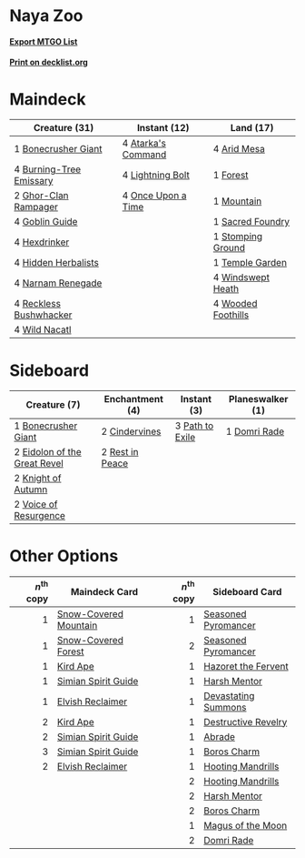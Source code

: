 # Naya Zoo

#### [Export MTGO List](../collection/Naya%20Zoo/Naya%20Zoo.txt)
#### [Print on decklist.org](http://decklist.org/?deckmain=4%09Arid%20Mesa%0A4%09Atarka's%20Command%0A1%09Bonecrusher%20Giant%0A4%09Burning-Tree%20Emissary%0A1%09Forest%0A2%09Ghor-Clan%20Rampager%0A4%09Goblin%20Guide%0A4%09Hexdrinker%0A4%09Hidden%20Herbalists%0A4%09Lightning%20Bolt%0A1%09Mountain%0A4%09Narnam%20Renegade%0A4%09Once%20Upon%20a%20Time%0A4%09Reckless%20Bushwhacker%0A1%09Sacred%20Foundry%0A1%09Stomping%20Ground%0A1%09Temple%20Garden%0A4%09Wild%20Nacatl%0A4%09Windswept%20Heath%0A4%09Wooded%20Foothills&deckside=1%09Bonecrusher%20Giant%0A2%09Cindervines%0A1%09Domri%20Rade%0A2%09Eidolon%20of%20the%20Great%20Revel%0A2%09Knight%20of%20Autumn%0A3%09Path%20to%20Exile%0A2%09Rest%20in%20Peace%0A2%09Voice%20of%20Resurgence)
# Maindeck

|                                          Creature (31)                                           |                                        Instant (12)                                         |                                          Land (17)                                          |
|--------------------------------------------------------------------------------------------------|---------------------------------------------------------------------------------------------|---------------------------------------------------------------------------------------------|
|1 [Bonecrusher Giant](http://gatherer.wizards.com/Pages/Card/Details.aspx?multiverseid=473077)    |4 [Atarka's Command](http://gatherer.wizards.com/Pages/Card/Details.aspx?multiverseid=394502)|4 [Arid Mesa](http://gatherer.wizards.com/Pages/Card/Details.aspx?multiverseid=405092)       |
|4 [Burning-Tree Emissary](http://gatherer.wizards.com/Pages/Card/Details.aspx?multiverseid=426627)|4 [Lightning Bolt](http://gatherer.wizards.com/Pages/Card/Details.aspx?multiverseid=806)     |1 [Forest](http://gatherer.wizards.com/Pages/Card/Details.aspx?multiverseid=439860)          |
|2 [Ghor-Clan Rampager](http://gatherer.wizards.com/Pages/Card/Details.aspx?multiverseid=460302)   |4 [Once Upon a Time](http://gatherer.wizards.com/Pages/Card/Details.aspx?multiverseid=473131)|1 [Mountain](http://gatherer.wizards.com/Pages/Card/Details.aspx?multiverseid=439859)        |
|4 [Goblin Guide](http://gatherer.wizards.com/Pages/Card/Details.aspx?multiverseid=425921)         |                                                                                             |1 [Sacred Foundry](http://gatherer.wizards.com/Pages/Card/Details.aspx?multiverseid=405106)  |
|4 [Hexdrinker](http://gatherer.wizards.com/Pages/Card/Details.aspx?multiverseid=464117)           |                                                                                             |1 [Stomping Ground](http://gatherer.wizards.com/Pages/Card/Details.aspx?multiverseid=405110) |
|4 [Hidden Herbalists](http://gatherer.wizards.com/Pages/Card/Details.aspx?multiverseid=423777)    |                                                                                             |1 [Temple Garden](http://gatherer.wizards.com/Pages/Card/Details.aspx?multiverseid=405112)   |
|4 [Narnam Renegade](http://gatherer.wizards.com/Pages/Card/Details.aspx?multiverseid=423784)      |                                                                                             |4 [Windswept Heath](http://gatherer.wizards.com/Pages/Card/Details.aspx?multiverseid=405115) |
|4 [Reckless Bushwhacker](http://gatherer.wizards.com/Pages/Card/Details.aspx?multiverseid=407626) |                                                                                             |4 [Wooded Foothills](http://gatherer.wizards.com/Pages/Card/Details.aspx?multiverseid=405116)|
|4 [Wild Nacatl](http://gatherer.wizards.com/Pages/Card/Details.aspx?multiverseid=174989)          |                                                                                             |                                                                                             |


# Sideboard

|                                             Creature (7)                                              |                                     Enchantment (4)                                      |                                       Instant (3)                                        |                                   Planeswalker (1)                                    |
|-------------------------------------------------------------------------------------------------------|------------------------------------------------------------------------------------------|------------------------------------------------------------------------------------------|---------------------------------------------------------------------------------------|
|1 [Bonecrusher Giant](http://gatherer.wizards.com/Pages/Card/Details.aspx?multiverseid=473077)         |2 [Cindervines](http://gatherer.wizards.com/Pages/Card/Details.aspx?multiverseid=457305)  |3 [Path to Exile](http://gatherer.wizards.com/Pages/Card/Details.aspx?multiverseid=220511)|1 [Domri Rade](http://gatherer.wizards.com/Pages/Card/Details.aspx?multiverseid=366367)|
|2 [Eidolon of the Great Revel](http://gatherer.wizards.com/Pages/Card/Details.aspx?multiverseid=442117)|2 [Rest in Peace](http://gatherer.wizards.com/Pages/Card/Details.aspx?multiverseid=442021)|                                                                                          |                                                                                       |
|2 [Knight of Autumn](http://gatherer.wizards.com/Pages/Card/Details.aspx?multiverseid=452933)          |                                                                                          |                                                                                          |                                                                                       |
|2 [Voice of Resurgence](http://gatherer.wizards.com/Pages/Card/Details.aspx?multiverseid=368951)       |                                                                                          |                                                                                          |                                                                                       |


# Other Options

|*n*<sup>th</sup> copy|                                         Maindeck Card                                          |*n*<sup>th</sup> copy|                                        Sideboard Card                                        |
|--------------------:|------------------------------------------------------------------------------------------------|--------------------:|----------------------------------------------------------------------------------------------|
|                    1|[Snow-Covered Mountain](http://gatherer.wizards.com/Pages/Card/Details.aspx?multiverseid=121233)|                    1|[Seasoned Pyromancer](http://gatherer.wizards.com/Pages/Card/Details.aspx?multiverseid=464094)|
|                    1|[Snow-Covered Forest](http://gatherer.wizards.com/Pages/Card/Details.aspx?multiverseid=121192)  |                    2|[Seasoned Pyromancer](http://gatherer.wizards.com/Pages/Card/Details.aspx?multiverseid=464094)|
|                    1|[Kird Ape](http://gatherer.wizards.com/Pages/Card/Details.aspx?multiverseid=1302)               |                    1|[Hazoret the Fervent](http://gatherer.wizards.com/Pages/Card/Details.aspx?multiverseid=426838)|
|                    1|[Simian Spirit Guide](http://gatherer.wizards.com/Pages/Card/Details.aspx?multiverseid=442137)  |                    1|[Harsh Mentor](http://gatherer.wizards.com/Pages/Card/Details.aspx?multiverseid=426837)       |
|                    1|[Elvish Reclaimer](http://gatherer.wizards.com/Pages/Card/Details.aspx?multiverseid=466923)     |                    1|[Devastating Summons](http://gatherer.wizards.com/Pages/Card/Details.aspx?multiverseid=194927)|
|                    2|[Kird Ape](http://gatherer.wizards.com/Pages/Card/Details.aspx?multiverseid=1302)               |                    1|[Destructive Revelry](http://gatherer.wizards.com/Pages/Card/Details.aspx?multiverseid=373351)|
|                    2|[Simian Spirit Guide](http://gatherer.wizards.com/Pages/Card/Details.aspx?multiverseid=442137)  |                    1|[Abrade](http://gatherer.wizards.com/Pages/Card/Details.aspx?multiverseid=430772)             |
|                    3|[Simian Spirit Guide](http://gatherer.wizards.com/Pages/Card/Details.aspx?multiverseid=442137)  |                    1|[Boros Charm](http://gatherer.wizards.com/Pages/Card/Details.aspx?multiverseid=442188)        |
|                    2|[Elvish Reclaimer](http://gatherer.wizards.com/Pages/Card/Details.aspx?multiverseid=466923)     |                    1|[Hooting Mandrills](http://gatherer.wizards.com/Pages/Card/Details.aspx?multiverseid=386558)  |
|                     |                                                                                                |                    2|[Hooting Mandrills](http://gatherer.wizards.com/Pages/Card/Details.aspx?multiverseid=386558)  |
|                     |                                                                                                |                    2|[Harsh Mentor](http://gatherer.wizards.com/Pages/Card/Details.aspx?multiverseid=426837)       |
|                     |                                                                                                |                    2|[Boros Charm](http://gatherer.wizards.com/Pages/Card/Details.aspx?multiverseid=442188)        |
|                     |                                                                                                |                    1|[Magus of the Moon](http://gatherer.wizards.com/Pages/Card/Details.aspx?multiverseid=136152)  |
|                     |                                                                                                |                    2|[Domri Rade](http://gatherer.wizards.com/Pages/Card/Details.aspx?multiverseid=366367)         |

